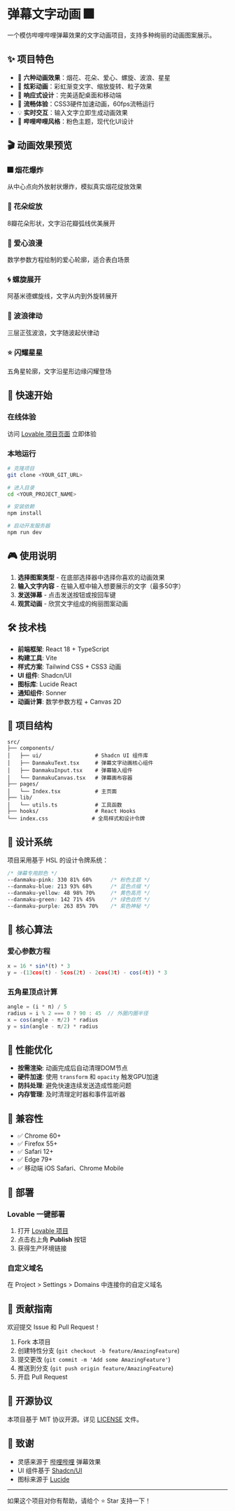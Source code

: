 # 弹幕文字动画 🎆

一个模仿哔哩哔哩弹幕效果的文字动画项目，支持多种绚丽的动画图案展示。

## ✨ 项目特色

- 🎯 **六种动画效果**：烟花、花朵、爱心、螺旋、波浪、星星
- 🎨 **炫彩动画**：彩虹渐变文字、缩放旋转、粒子效果  
- 📱 **响应式设计**：完美适配桌面和移动端
- 🚀 **流畅体验**：CSS3硬件加速动画，60fps流畅运行
- 💡 **实时交互**：输入文字立即生成动画效果
- 🎪 **哔哩哔哩风格**：粉色主题，现代化UI设计

## 🎬 动画效果预览

### 🎆 烟花爆炸
从中心点向外放射状爆炸，模拟真实烟花绽放效果

### 🌸 花朵绽放  
8瓣花朵形状，文字沿花瓣弧线优美展开

### 💝 爱心浪漫
数学参数方程绘制的爱心轮廓，适合表白场景

### 🌀 螺旋展开
阿基米德螺旋线，文字从内到外旋转展开

### 🌊 波浪律动
三层正弦波浪，文字随波起伏律动

### ⭐ 闪耀星星
五角星轮廓，文字沿星形边缘闪耀登场

## 🚀 快速开始

### 在线体验
访问 [Lovable 项目页面](https://lovable.dev/projects/d4f23e7d-57c8-40be-a7c0-3bdcf5561cde) 立即体验

### 本地运行

```bash
# 克隆项目
git clone <YOUR_GIT_URL>

# 进入目录
cd <YOUR_PROJECT_NAME>

# 安装依赖
npm install

# 启动开发服务器
npm run dev
```

## 🎮 使用说明

1. **选择图案类型** - 在底部选择器中选择你喜欢的动画效果
2. **输入文字内容** - 在输入框中输入想要展示的文字（最多50字）  
3. **发送弹幕** - 点击发送按钮或按回车键
4. **观赏动画** - 欣赏文字组成的绚丽图案动画

## 🛠️ 技术栈

- **前端框架**: React 18 + TypeScript
- **构建工具**: Vite
- **样式方案**: Tailwind CSS + CSS3 动画
- **UI 组件**: Shadcn/UI 
- **图标库**: Lucide React
- **通知组件**: Sonner
- **动画计算**: 数学参数方程 + Canvas 2D

## 📂 项目结构

```
src/
├── components/
│   ├── ui/                 # Shadcn UI 组件库
│   ├── DanmakuText.tsx     # 弹幕文字动画核心组件
│   ├── DanmakuInput.tsx    # 弹幕输入组件
│   └── DanmakuCanvas.tsx   # 弹幕画布容器
├── pages/
│   └── Index.tsx           # 主页面
├── lib/
│   └── utils.ts            # 工具函数
├── hooks/                  # React Hooks
└── index.css              # 全局样式和设计令牌
```

## 🎨 设计系统

项目采用基于 HSL 的设计令牌系统：

```css
/* 弹幕专用颜色 */
--danmaku-pink: 330 81% 60%      /* 粉色主题 */
--danmaku-blue: 213 93% 68%      /* 蓝色点缀 */
--danmaku-yellow: 48 98% 70%     /* 黄色高亮 */
--danmaku-green: 142 71% 45%     /* 绿色自然 */
--danmaku-purple: 263 85% 70%    /* 紫色神秘 */
```

## 🔧 核心算法

### 爱心参数方程
```javascript
x = 16 * sin³(t) * 3
y = -(13cos(t) - 5cos(2t) - 2cos(3t) - cos(4t)) * 3
```

### 五角星顶点计算
```javascript
angle = (i * π) / 5
radius = i % 2 === 0 ? 90 : 45  // 外圈内圈半径
x = cos(angle - π/2) * radius
y = sin(angle - π/2) * radius
```

## 🎯 性能优化

- **按需渲染**: 动画完成后自动清理DOM节点
- **硬件加速**: 使用 `transform` 和 `opacity` 触发GPU加速
- **防抖处理**: 避免快速连续发送造成性能问题
- **内存管理**: 及时清理定时器和事件监听器

## 📱 兼容性

- ✅ Chrome 60+
- ✅ Firefox 55+  
- ✅ Safari 12+
- ✅ Edge 79+
- ✅ 移动端 iOS Safari、Chrome Mobile

## 🚀 部署

### Lovable 一键部署
1. 打开 [Lovable 项目](https://lovable.dev/projects/d4f23e7d-57c8-40be-a7c0-3bdcf5561cde)
2. 点击右上角 **Publish** 按钮
3. 获得生产环境链接

### 自定义域名
在 Project > Settings > Domains 中连接你的自定义域名

## 🤝 贡献指南

欢迎提交 Issue 和 Pull Request！

1. Fork 本项目
2. 创建特性分支 (`git checkout -b feature/AmazingFeature`)
3. 提交更改 (`git commit -m 'Add some AmazingFeature'`)
4. 推送到分支 (`git push origin feature/AmazingFeature`)
5. 开启 Pull Request

## 📄 开源协议

本项目基于 MIT 协议开源。详见 [LICENSE](LICENSE) 文件。

## 🙏 致谢

- 灵感来源于 [哔哩哔哩](https://www.bilibili.com) 弹幕效果
- UI 组件基于 [Shadcn/UI](https://ui.shadcn.com/)
- 图标来源于 [Lucide](https://lucide.dev/)

---

如果这个项目对你有帮助，请给个 ⭐ Star 支持一下！
